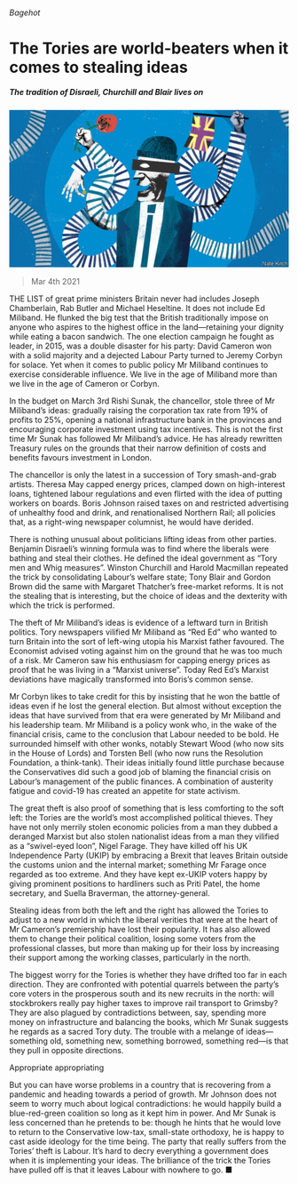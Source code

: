 ###### Bagehot

# The Tories are world-beaters when it comes to stealing ideas 

##### The tradition of Disraeli, Churchill and Blair lives on 

![image](images/20210306_brd000.jpg) 

> Mar 4th 2021 


THE LIST of great prime ministers Britain never had includes Joseph Chamberlain, Rab Butler and Michael Heseltine. It does not include Ed Miliband. He flunked the big test that the British traditionally impose on anyone who aspires to the highest office in the land—retaining your dignity while eating a bacon sandwich. The one election campaign he fought as leader, in 2015, was a double disaster for his party: David Cameron won with a solid majority and a dejected Labour Party turned to Jeremy Corbyn for solace. Yet when it comes to public policy Mr Miliband continues to exercise considerable influence. We live in the age of Miliband more than we live in the age of Cameron or Corbyn.


In the budget on March 3rd Rishi Sunak, the chancellor, stole three of Mr Miliband’s ideas: gradually raising the corporation tax rate from 19% of profits to 25%, opening a national infrastructure bank in the provinces and encouraging corporate investment using tax incentives. This is not the first time Mr Sunak has followed Mr Miliband’s advice. He has already rewritten Treasury rules on the grounds that their narrow definition of costs and benefits favours investment in London.



The chancellor is only the latest in a succession of Tory smash-and-grab artists. Theresa May capped energy prices, clamped down on high-interest loans, tightened labour regulations and even flirted with the idea of putting workers on boards. Boris Johnson raised taxes on and restricted advertising of unhealthy food and drink, and renationalised Northern Rail; all policies that, as a right-wing newspaper columnist, he would have derided.


There is nothing unusual about politicians lifting ideas from other parties. Benjamin Disraeli’s winning formula was to find where the liberals were bathing and steal their clothes. He defined the ideal government as “Tory men and Whig measures”. Winston Churchill and Harold Macmillan repeated the trick by consolidating Labour’s welfare state; Tony Blair and Gordon Brown did the same with Margaret Thatcher’s free-market reforms. It is not the stealing that is interesting, but the choice of ideas and the dexterity with which the trick is performed.


The theft of Mr Miliband’s ideas is evidence of a leftward turn in British politics. Tory newspapers vilified Mr Miliband as “Red Ed” who wanted to turn Britain into the sort of left-wing utopia his Marxist father favoured. The Economist advised voting against him on the ground that he was too much of a risk. Mr Cameron saw his enthusiasm for capping energy prices as proof that he was living in a “Marxist universe”. Today Red Ed’s Marxist deviations have magically transformed into Boris’s common sense.


Mr Corbyn likes to take credit for this by insisting that he won the battle of ideas even if he lost the general election. But almost without exception the ideas that have survived from that era were generated by Mr Miliband and his leadership team. Mr Miliband is a policy wonk who, in the wake of the financial crisis, came to the conclusion that Labour needed to be bold. He surrounded himself with other wonks, notably Stewart Wood (who now sits in the House of Lords) and Torsten Bell (who now runs the Resolution Foundation, a think-tank). Their ideas initially found little purchase because the Conservatives did such a good job of blaming the financial crisis on Labour’s management of the public finances. A combination of austerity fatigue and covid-19 has created an appetite for state activism.


The great theft is also proof of something that is less comforting to the soft left: the Tories are the world’s most accomplished political thieves. They have not only merrily stolen economic policies from a man they dubbed a deranged Marxist but also stolen nationalist ideas from a man they vilified as a “swivel-eyed loon”, Nigel Farage. They have killed off his UK Independence Party (UKIP) by embracing a Brexit that leaves Britain outside the customs union and the internal market; something Mr Farage once regarded as too extreme. And they have kept ex-UKIP voters happy by giving prominent positions to hardliners such as Priti Patel, the home secretary, and Suella Braverman, the attorney-general.


Stealing ideas from both the left and the right has allowed the Tories to adjust to a new world in which the liberal verities that were at the heart of Mr Cameron’s premiership have lost their popularity. It has also allowed them to change their political coalition, losing some voters from the professional classes, but more than making up for their loss by increasing their support among the working classes, particularly in the north.


The biggest worry for the Tories is whether they have drifted too far in each direction. They are confronted with potential quarrels between the party’s core voters in the prosperous south and its new recruits in the north: will stockbrokers really pay higher taxes to improve rail transport to Grimsby? They are also plagued by contradictions between, say, spending more money on infrastructure and balancing the books, which Mr Sunak suggests he regards as a sacred Tory duty. The trouble with a melange of ideas—something old, something new, something borrowed, something red—is that they pull in opposite directions.

Appropriate appropriating


But you can have worse problems in a country that is recovering from a pandemic and heading towards a period of growth. Mr Johnson does not seem to worry much about logical contradictions: he would happily build a blue-red-green coalition so long as it kept him in power. And Mr Sunak is less concerned than he pretends to be: though he hints that he would love to return to the Conservative low-tax, small-state orthodoxy, he is happy to cast aside ideology for the time being. The party that really suffers from the Tories’ theft is Labour. It’s hard to decry everything a government does when it is implementing your ideas. The brilliance of the trick the Tories have pulled off is that it leaves Labour with nowhere to go. ■

